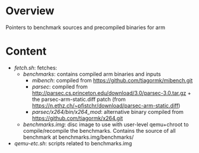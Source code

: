 # Overview
Pointers to benchmark sources and precompiled binaries for arm

# Content

* *fetch.sh*: fetches:
  * *benchmarks*: contains compiled arm binaries and inputs
    * *mibench*: compiled from https://github.com/tiagormk/mibench.git
    * *parsec*: compiled from http://parsec.cs.princeton.edu/download/3.0/parsec-3.0.tar.gz + the parsec-arm-static.diff patch (from https://n.ethz.ch/~pfistchr/download/parsec-arm-static.diff)
    * *parsec/x264/bin/x264_mod*: alternative binary compiled from https://github.com/tiagormk/x264.git
  * *benchmarks.img*: disc image to use with user-level qemu+chroot to compile/recompile the benchmarks. Contains the source of all benchmark at benchmarks.img/benchmarks/
* *qemu-etc.sh*: scripts related to benchmarks.img

